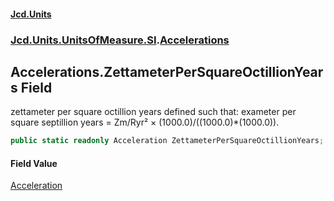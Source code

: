 #### [Jcd.Units](index.md 'index')
### [Jcd.Units.UnitsOfMeasure.SI](Jcd.Units.UnitsOfMeasure.SI.md 'Jcd.Units.UnitsOfMeasure.SI').[Accelerations](Accelerations.md 'Jcd.Units.UnitsOfMeasure.SI.Accelerations')

## Accelerations.ZettameterPerSquareOctillionYears Field

zettameter per square octillion years defined such that: exameter per square septillion years = Zm/Ryr² ×
(1000.0)/((1000.0)*(1000.0)).

```csharp
public static readonly Acceleration ZettameterPerSquareOctillionYears;
```

#### Field Value
[Acceleration](Acceleration.md 'Jcd.Units.UnitTypes.Acceleration')